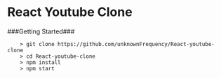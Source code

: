 # React Youtube Clone

###Getting Started###

```
	> git clone https://github.com/unknownFrequency/React-youtube-clone
	> cd React-youtube-clone
	> npm install
	> npm start
```

